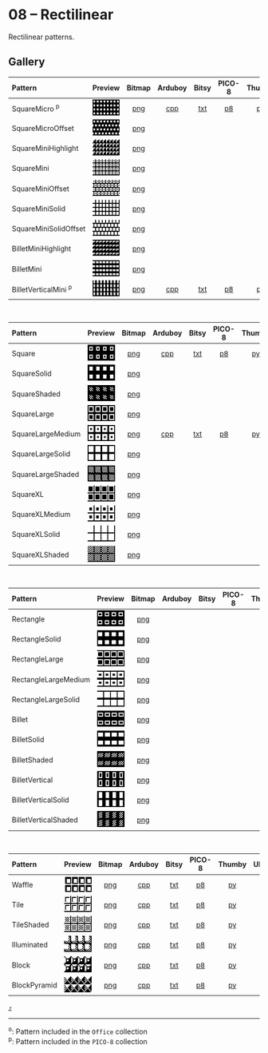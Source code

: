 # 08 – Rectilinear

Rectilinear patterns.

## Gallery

| Pattern | Preview | Bitmap | Arduboy | Bitsy | PICO-8 | Thumby | UDG |
| :------ | :-----: | :----: | :-----: | :---: | :----: | :----: | :-: |
| SquareMicro <sup>p</sup>| <img width="64" height="32" src="../docs/art/SquareMicro.png" alt=""> | [png](png/SquareMicro.png) | [cpp](Rectilinear.h#L12-L24) | [txt](Rectilinear.bitsy.txt#L5-L14) | [p𝟪](rectilinear.p8.lua#L7-L20) | [py](Rectilinear.thumby.py#L5-L16) |
| SquareMicroOffset | <img width="64" height="32" src="../docs/art/SquareMicroOffset.png" alt=""> | [png](png/SquareMicroOffset.png) | | | | | |
| SquareMiniHighlight | <img width="64" height="32" src="../docs/art/SquareMiniHighlight.png" alt=""> | [png](png/SquareMiniHighlight.png) | | | | | |
| SquareMini | <img width="64" height="32" src="../docs/art/SquareMini.png" alt=""> | [png](png/SquareMini.png) | | | | | |
| SquareMiniOffset | <img width="64" height="32" src="../docs/art/SquareMiniOffset.png" alt=""> | [png](png/SquareMiniOffset.png) | | | | | |
| SquareMiniSolid | <img width="64" height="32" src="../docs/art/SquareMiniSolid.png" alt=""> | [png](png/SquareMiniSolid.png) | | | | | |
| SquareMiniSolidOffset | <img width="64" height="32" src="../docs/art/SquareMiniSolidOffset.png" alt=""> | [png](png/SquareMiniSolidOffset.png) | | | | | |
| BilletMiniHighlight | <img width="64" height="32" src="../docs/art/BilletMiniHighlight.png" alt=""> | [png](png/BilletMiniHighlight.png) | | | | | |
| BilletMini | <img width="64" height="32" src="../docs/art/BilletMini.png" alt=""> | [png](png/BilletMini.png) | | | | | |
| BilletVerticalMini <sup>p</sup>| <img width="64" height="32" src="../docs/art/BilletVerticalMini.png" alt=""> | [png](png/BilletVerticalMini.png) | [cpp](Rectilinear.h#L26-L38) | [txt](Rectilinear.bitsy.txt#L16-L25) | [p𝟪](rectilinear.p8.lua#L22-L35) | [py](Rectilinear.thumby.py#L18-L29) |

<br>


| Pattern | Preview | Bitmap | Arduboy | Bitsy | PICO-8 | Thumby | UDG |
| :------ | :-----: | :----: | :-----: | :---: | :----: | :----: | :-: |
| Square | <img width="64" height="32" src="../docs/art/Square.png" alt=""> | [png](png/Square.png) | [cpp](Rectilinear.h#L40-L51) | [txt](Rectilinear.bitsy.txt#L27-L36) | [p𝟪](rectilinear.p8.lua#L37-L49) | [py](Rectilinear.thumby.py#L31-L42) |
| SquareSolid | <img width="64" height="32" src="../docs/art/SquareSolid.png" alt=""> | [png](png/SquareSolid.png) | | | | | |
| SquareShaded | <img width="64" height="32" src="../docs/art/SquareShaded.png" alt=""> | [png](png/SquareShaded.png) | | | | | |
| SquareLarge| <img width="64" height="32" src="../docs/art/SquareLarge.png" alt=""> | [png](png/SquareLarge.png) | | | | | |
| SquareLargeMedium | <img width="64" height="32" src="../docs/art/SquareLargeMedium.png" alt=""> | [png](png/SquareLargeMedium.png) | [cpp](Rectilinear.h#L53-L64) | [txt](Rectilinear.bitsy.txt#L38-L47) | [p𝟪](rectilinear.p8.lua#L51-L63) | [py](Rectilinear.thumby.py#L44-L55) |
| SquareLargeSolid | <img width="64" height="32" src="../docs/art/SquareLargeSolid.png" alt=""> | [png](png/SquareLargeSolid.png) | | | | | |
| SquareLargeShaded| <img width="64" height="32" src="../docs/art/SquareLargeShaded.png" alt=""> | [png](png/SquareLargeShaded.png) | | | | | |
| SquareXL| <img width="64" height="32" src="../docs/art/SquareXL.png" alt=""> | [png](png/SquareXL.png) | | | | | |
| SquareXLMedium| <img width="64" height="32" src="../docs/art/SquareXLMedium.png" alt=""> | [png](png/SquareXLMedium.png) | | | | | |
| SquareXLSolid| <img width="64" height="32" src="../docs/art/SquareXLSolid.png" alt=""> | [png](png/SquareXLSolid.png) | | | | | |
| SquareXLShaded| <img width="64" height="32" src="../docs/art/SquareXLShaded.png" alt=""> | [png](png/SquareXLShaded.png) | | | | | |

<br>


| Pattern | Preview | Bitmap | Arduboy | Bitsy | PICO-8 | Thumby | UDG |
| :------ | :-----: | :----: | :-----: | :---: | :----: | :----: | :-: |
| Rectangle | <img width="64" height="32" src="../docs/art/Rectangle.png" alt=""> | [png](png/Rectangle.png) | | | | | |
| RectangleSolid | <img width="64" height="32" src="../docs/art/RectangleSolid.png" alt=""> | [png](png/RectangleSolid.png) | | | | | |
| RectangleLarge | <img width="64" height="32" src="../docs/art/RectangleLarge.png" alt=""> | [png](png/RectangleLarge.png) | | | | | |
| RectangleLargeMedium | <img width="64" height="32" src="../docs/art/RectangleLargeMedium.png" alt=""> | [png](png/RectangleLargeMedium.png) | | | | | |
| RectangleLargeSolid | <img width="64" height="32" src="../docs/art/RectangleLargeSolid.png" alt=""> | [png](png/RectangleLargeSolid.png) | | | | | |
| Billet | <img width="64" height="32" src="../docs/art/Billet.png" alt=""> | [png](png/Billet.png) | | | | | |
| BilletSolid | <img width="64" height="32" src="../docs/art/BilletSolid.png" alt=""> | [png](png/BilletSolid.png) | | | | | |
| BilletShaded | <img width="64" height="32" src="../docs/art/BilletShaded.png" alt=""> | [png](png/BilletShaded.png) | | | | | |
| BilletVertical | <img width="64" height="32" src="../docs/art/BilletVertical.png" alt=""> | [png](png/BilletVertical.png) | | | | | |
| BilletVerticalSolid | <img width="64" height="32" src="../docs/art/BilletVerticalSolid.png" alt=""> | [png](png/BilletVerticalSolid.png) | | | | | |
| BilletVerticalShaded | <img width="64" height="32" src="../docs/art/BilletVerticalShaded.png" alt=""> | [png](png/BilletVerticalShaded.png) | | | | | |

<br>


| Pattern | Preview | Bitmap | Arduboy | Bitsy | PICO-8 | Thumby | UDG |
| :------ | :-----: | :----: | :-----: | :---: | :----: | :----: | :-: |
| Waffle | <img width="64" height="32" src="../docs/art/Waffle.png" alt=""> | [png](png/Waffle.png) | [cpp](Rectilinear.h#L66-L77) | [txt](Rectilinear.bitsy.txt#L49-L58) | [p𝟪](rectilinear.p8.lua#L65-L77) | [py](Rectilinear.thumby.py#L57-L68) |
| Tile | <img width="64" height="32" src="../docs/art/Tile.png" alt=""> | [png](png/Tile.png) | [cpp](Rectilinear.h#L79-L90) | [txt](Rectilinear.bitsy.txt#L60-L69) | [p𝟪](rectilinear.p8.lua#L79-L91) | [py](Rectilinear.thumby.py#L70-L81) |
| TileShaded | <img width="64" height="32" src="../docs/art/TileShaded.png" alt=""> | [png](png/TileShaded.png) | [cpp](Rectilinear.h#L92-L103) | [txt](Rectilinear.bitsy.txt#L71-L80) | [p𝟪](rectilinear.p8.lua#L93-L105) | [py](Rectilinear.thumby.py#L83-L94) |
| Illuminated | <img width="64" height="32" src="../docs/art/Illuminated.png" alt=""> | [png](png/Illuminated.png) | [cpp](Rectilinear.h#L105-L116) | [txt](Rectilinear.bitsy.txt#L82-L91) | [p𝟪](rectilinear.p8.lua#L107-L119) | [py](Rectilinear.thumby.py#L96-L107) |
| Block | <img width="64" height="32" src="../docs/art/Block.png" alt=""> | [png](png/Block.png) | [cpp](Rectilinear.h#L118-L129) | [txt](Rectilinear.bitsy.txt#L93-L102) | [p𝟪](rectilinear.p8.lua#L121-L133) | [py](Rectilinear.thumby.py#L109-L120) |
| BlockPyramid | <img width="64" height="32" src="../docs/art/BlockPyramid.png" alt=""> | [png](png/BlockPyramid.png) | [cpp](Rectilinear.h#L131-L142) | [txt](Rectilinear.bitsy.txt#L104-L113) | [p𝟪](rectilinear.p8.lua#L135-L147) | [py](Rectilinear.thumby.py#L122-L133) |


[`⤴`](#gallery)

---

<sup>o</sup>: Pattern included in the `Office` collection  
<sup>p</sup>: Pattern included in the `PICO-8` collection

<br>
